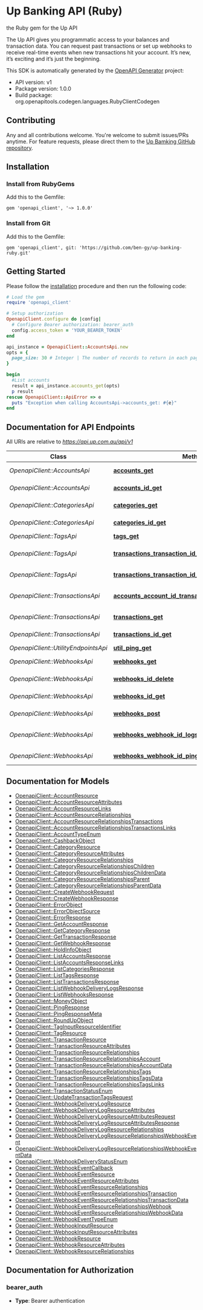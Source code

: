 # Up Banking API (Ruby)

the Ruby gem for the Up API

The Up API gives you programmatic access to your balances and
transaction data. You can request past transactions or set up
webhooks to receive real-time events when new transactions hit your
account. It’s new, it’s exciting and it’s just the beginning.


This SDK is automatically generated by the [OpenAPI Generator](https://openapi-generator.tech) project:

- API version: v1
- Package version: 1.0.0
- Build package: org.openapitools.codegen.languages.RubyClientCodegen

## Contributing

Any and all contributions welcome. You're welcome to submit issues/PRs anytime. For feature requests, please direct them to the [Up Bamking GitHub repository](https://github.com/up-banking/api).

## Installation

### Install from RubyGems

Add this to the Gemfile:

    gem 'openapi_client', '~> 1.0.0'

### Install from Git

Add this to the Gemfile:

    gem 'openapi_client', git: 'https://github.com/ben-gy/up-banking-ruby.git'

## Getting Started

Please follow the [installation](#installation) procedure and then run the following code:

```ruby
# Load the gem
require 'openapi_client'

# Setup authorization
OpenapiClient.configure do |config|
  # Configure Bearer authorization: bearer_auth
  config.access_token = 'YOUR_BEARER_TOKEN'
end

api_instance = OpenapiClient::AccountsApi.new
opts = {
  page_size: 30 # Integer | The number of records to return in each page. 
}

begin
  #List accounts
  result = api_instance.accounts_get(opts)
  p result
rescue OpenapiClient::ApiError => e
  puts "Exception when calling AccountsApi->accounts_get: #{e}"
end

```

## Documentation for API Endpoints

All URIs are relative to *https://api.up.com.au/api/v1*

Class | Method | HTTP request | Description
------------ | ------------- | ------------- | -------------
*OpenapiClient::AccountsApi* | [**accounts_get**](docs/AccountsApi.md#accounts_get) | **GET** /accounts | List accounts
*OpenapiClient::AccountsApi* | [**accounts_id_get**](docs/AccountsApi.md#accounts_id_get) | **GET** /accounts/{id} | Retrieve account
*OpenapiClient::CategoriesApi* | [**categories_get**](docs/CategoriesApi.md#categories_get) | **GET** /categories | List categories
*OpenapiClient::CategoriesApi* | [**categories_id_get**](docs/CategoriesApi.md#categories_id_get) | **GET** /categories/{id} | Retrieve category
*OpenapiClient::TagsApi* | [**tags_get**](docs/TagsApi.md#tags_get) | **GET** /tags | List tags
*OpenapiClient::TagsApi* | [**transactions_transaction_id_relationships_tags_delete**](docs/TagsApi.md#transactions_transaction_id_relationships_tags_delete) | **DELETE** /transactions/{transactionId}/relationships/tags | Remove tags from transaction
*OpenapiClient::TagsApi* | [**transactions_transaction_id_relationships_tags_post**](docs/TagsApi.md#transactions_transaction_id_relationships_tags_post) | **POST** /transactions/{transactionId}/relationships/tags | Add tags to transaction
*OpenapiClient::TransactionsApi* | [**accounts_account_id_transactions_get**](docs/TransactionsApi.md#accounts_account_id_transactions_get) | **GET** /accounts/{accountId}/transactions | List transactions by account
*OpenapiClient::TransactionsApi* | [**transactions_get**](docs/TransactionsApi.md#transactions_get) | **GET** /transactions | List transactions
*OpenapiClient::TransactionsApi* | [**transactions_id_get**](docs/TransactionsApi.md#transactions_id_get) | **GET** /transactions/{id} | Retrieve transaction
*OpenapiClient::UtilityEndpointsApi* | [**util_ping_get**](docs/UtilityEndpointsApi.md#util_ping_get) | **GET** /util/ping | Ping
*OpenapiClient::WebhooksApi* | [**webhooks_get**](docs/WebhooksApi.md#webhooks_get) | **GET** /webhooks | List webhooks
*OpenapiClient::WebhooksApi* | [**webhooks_id_delete**](docs/WebhooksApi.md#webhooks_id_delete) | **DELETE** /webhooks/{id} | Delete webhook
*OpenapiClient::WebhooksApi* | [**webhooks_id_get**](docs/WebhooksApi.md#webhooks_id_get) | **GET** /webhooks/{id} | Retrieve webhook
*OpenapiClient::WebhooksApi* | [**webhooks_post**](docs/WebhooksApi.md#webhooks_post) | **POST** /webhooks | Create webhook
*OpenapiClient::WebhooksApi* | [**webhooks_webhook_id_logs_get**](docs/WebhooksApi.md#webhooks_webhook_id_logs_get) | **GET** /webhooks/{webhookId}/logs | List webhook logs
*OpenapiClient::WebhooksApi* | [**webhooks_webhook_id_ping_post**](docs/WebhooksApi.md#webhooks_webhook_id_ping_post) | **POST** /webhooks/{webhookId}/ping | Ping webhook


## Documentation for Models

 - [OpenapiClient::AccountResource](docs/AccountResource.md)
 - [OpenapiClient::AccountResourceAttributes](docs/AccountResourceAttributes.md)
 - [OpenapiClient::AccountResourceLinks](docs/AccountResourceLinks.md)
 - [OpenapiClient::AccountResourceRelationships](docs/AccountResourceRelationships.md)
 - [OpenapiClient::AccountResourceRelationshipsTransactions](docs/AccountResourceRelationshipsTransactions.md)
 - [OpenapiClient::AccountResourceRelationshipsTransactionsLinks](docs/AccountResourceRelationshipsTransactionsLinks.md)
 - [OpenapiClient::AccountTypeEnum](docs/AccountTypeEnum.md)
 - [OpenapiClient::CashbackObject](docs/CashbackObject.md)
 - [OpenapiClient::CategoryResource](docs/CategoryResource.md)
 - [OpenapiClient::CategoryResourceAttributes](docs/CategoryResourceAttributes.md)
 - [OpenapiClient::CategoryResourceRelationships](docs/CategoryResourceRelationships.md)
 - [OpenapiClient::CategoryResourceRelationshipsChildren](docs/CategoryResourceRelationshipsChildren.md)
 - [OpenapiClient::CategoryResourceRelationshipsChildrenData](docs/CategoryResourceRelationshipsChildrenData.md)
 - [OpenapiClient::CategoryResourceRelationshipsParent](docs/CategoryResourceRelationshipsParent.md)
 - [OpenapiClient::CategoryResourceRelationshipsParentData](docs/CategoryResourceRelationshipsParentData.md)
 - [OpenapiClient::CreateWebhookRequest](docs/CreateWebhookRequest.md)
 - [OpenapiClient::CreateWebhookResponse](docs/CreateWebhookResponse.md)
 - [OpenapiClient::ErrorObject](docs/ErrorObject.md)
 - [OpenapiClient::ErrorObjectSource](docs/ErrorObjectSource.md)
 - [OpenapiClient::ErrorResponse](docs/ErrorResponse.md)
 - [OpenapiClient::GetAccountResponse](docs/GetAccountResponse.md)
 - [OpenapiClient::GetCategoryResponse](docs/GetCategoryResponse.md)
 - [OpenapiClient::GetTransactionResponse](docs/GetTransactionResponse.md)
 - [OpenapiClient::GetWebhookResponse](docs/GetWebhookResponse.md)
 - [OpenapiClient::HoldInfoObject](docs/HoldInfoObject.md)
 - [OpenapiClient::ListAccountsResponse](docs/ListAccountsResponse.md)
 - [OpenapiClient::ListAccountsResponseLinks](docs/ListAccountsResponseLinks.md)
 - [OpenapiClient::ListCategoriesResponse](docs/ListCategoriesResponse.md)
 - [OpenapiClient::ListTagsResponse](docs/ListTagsResponse.md)
 - [OpenapiClient::ListTransactionsResponse](docs/ListTransactionsResponse.md)
 - [OpenapiClient::ListWebhookDeliveryLogsResponse](docs/ListWebhookDeliveryLogsResponse.md)
 - [OpenapiClient::ListWebhooksResponse](docs/ListWebhooksResponse.md)
 - [OpenapiClient::MoneyObject](docs/MoneyObject.md)
 - [OpenapiClient::PingResponse](docs/PingResponse.md)
 - [OpenapiClient::PingResponseMeta](docs/PingResponseMeta.md)
 - [OpenapiClient::RoundUpObject](docs/RoundUpObject.md)
 - [OpenapiClient::TagInputResourceIdentifier](docs/TagInputResourceIdentifier.md)
 - [OpenapiClient::TagResource](docs/TagResource.md)
 - [OpenapiClient::TransactionResource](docs/TransactionResource.md)
 - [OpenapiClient::TransactionResourceAttributes](docs/TransactionResourceAttributes.md)
 - [OpenapiClient::TransactionResourceRelationships](docs/TransactionResourceRelationships.md)
 - [OpenapiClient::TransactionResourceRelationshipsAccount](docs/TransactionResourceRelationshipsAccount.md)
 - [OpenapiClient::TransactionResourceRelationshipsAccountData](docs/TransactionResourceRelationshipsAccountData.md)
 - [OpenapiClient::TransactionResourceRelationshipsTags](docs/TransactionResourceRelationshipsTags.md)
 - [OpenapiClient::TransactionResourceRelationshipsTagsData](docs/TransactionResourceRelationshipsTagsData.md)
 - [OpenapiClient::TransactionResourceRelationshipsTagsLinks](docs/TransactionResourceRelationshipsTagsLinks.md)
 - [OpenapiClient::TransactionStatusEnum](docs/TransactionStatusEnum.md)
 - [OpenapiClient::UpdateTransactionTagsRequest](docs/UpdateTransactionTagsRequest.md)
 - [OpenapiClient::WebhookDeliveryLogResource](docs/WebhookDeliveryLogResource.md)
 - [OpenapiClient::WebhookDeliveryLogResourceAttributes](docs/WebhookDeliveryLogResourceAttributes.md)
 - [OpenapiClient::WebhookDeliveryLogResourceAttributesRequest](docs/WebhookDeliveryLogResourceAttributesRequest.md)
 - [OpenapiClient::WebhookDeliveryLogResourceAttributesResponse](docs/WebhookDeliveryLogResourceAttributesResponse.md)
 - [OpenapiClient::WebhookDeliveryLogResourceRelationships](docs/WebhookDeliveryLogResourceRelationships.md)
 - [OpenapiClient::WebhookDeliveryLogResourceRelationshipsWebhookEvent](docs/WebhookDeliveryLogResourceRelationshipsWebhookEvent.md)
 - [OpenapiClient::WebhookDeliveryLogResourceRelationshipsWebhookEventData](docs/WebhookDeliveryLogResourceRelationshipsWebhookEventData.md)
 - [OpenapiClient::WebhookDeliveryStatusEnum](docs/WebhookDeliveryStatusEnum.md)
 - [OpenapiClient::WebhookEventCallback](docs/WebhookEventCallback.md)
 - [OpenapiClient::WebhookEventResource](docs/WebhookEventResource.md)
 - [OpenapiClient::WebhookEventResourceAttributes](docs/WebhookEventResourceAttributes.md)
 - [OpenapiClient::WebhookEventResourceRelationships](docs/WebhookEventResourceRelationships.md)
 - [OpenapiClient::WebhookEventResourceRelationshipsTransaction](docs/WebhookEventResourceRelationshipsTransaction.md)
 - [OpenapiClient::WebhookEventResourceRelationshipsTransactionData](docs/WebhookEventResourceRelationshipsTransactionData.md)
 - [OpenapiClient::WebhookEventResourceRelationshipsWebhook](docs/WebhookEventResourceRelationshipsWebhook.md)
 - [OpenapiClient::WebhookEventResourceRelationshipsWebhookData](docs/WebhookEventResourceRelationshipsWebhookData.md)
 - [OpenapiClient::WebhookEventTypeEnum](docs/WebhookEventTypeEnum.md)
 - [OpenapiClient::WebhookInputResource](docs/WebhookInputResource.md)
 - [OpenapiClient::WebhookInputResourceAttributes](docs/WebhookInputResourceAttributes.md)
 - [OpenapiClient::WebhookResource](docs/WebhookResource.md)
 - [OpenapiClient::WebhookResourceAttributes](docs/WebhookResourceAttributes.md)
 - [OpenapiClient::WebhookResourceRelationships](docs/WebhookResourceRelationships.md)


## Documentation for Authorization


### bearer_auth

- **Type**: Bearer authentication

